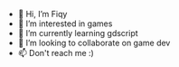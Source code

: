 - 👋 Hi, I’m Fiqy
- 👀 I’m interested in games
- 🌱 I’m currently learning gdscript
- 💞️ I’m looking to collaborate on game dev
- 📫 Don't reach me :)

<!---
fiqyiscool/fiqyiscool is a ✨ special ✨ repository because its `README.md` (this file) appears on your GitHub profile.
You can click the Preview link to take a look at your changes.
--->
